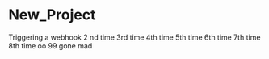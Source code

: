 # New_Project

Triggering a webhook
2 nd time
3rd time
4th time
5th time
6th time
7th time
8th time
oo
99
gone mad

